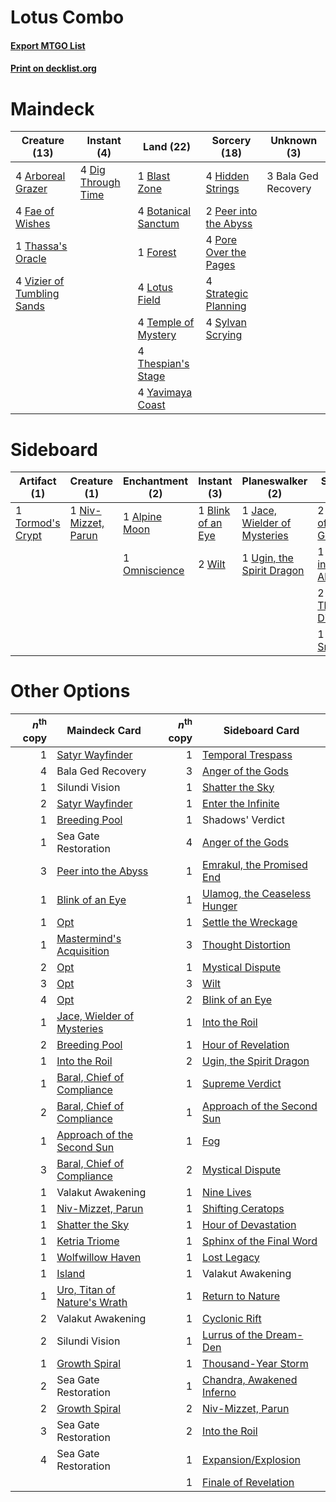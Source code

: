 # Lotus Combo

#### [Export MTGO List](../collection/Lotus%20Combo/Lotus%20Combo.txt)
#### [Print on decklist.org](http://decklist.org/?deckmain=4%09Arboreal%20Grazer%0A3%09Bala%20Ged%20Recovery%0A1%09Blast%20Zone%0A4%09Botanical%20Sanctum%0A4%09Dig%20Through%20Time%0A4%09Fae%20of%20Wishes%0A1%09Forest%0A4%09Hidden%20Strings%0A4%09Lotus%20Field%0A2%09Peer%20into%20the%20Abyss%0A4%09Pore%20Over%20the%20Pages%0A4%09Strategic%20Planning%0A4%09Sylvan%20Scrying%0A4%09Temple%20of%20Mystery%0A1%09Thassa's%20Oracle%0A4%09Thespian's%20Stage%0A4%09Vizier%20of%20Tumbling%20Sands%0A4%09Yavimaya%20Coast&deckside=1%09Alpine%20Moon%0A2%09Anger%20of%20the%20Gods%0A1%09Blink%20of%20an%20Eye%0A1%09Jace,%20Wielder%20of%20Mysteries%0A1%09Niv-Mizzet,%20Parun%0A1%09Omniscience%0A1%09Peer%20into%20the%20Abyss%0A2%09Thought%20Distortion%0A1%09Tormod's%20Crypt%0A1%09Ugin,%20the%20Spirit%20Dragon%0A1%09Void%20Snare%0A2%09Wilt)
# Maindeck

|                                            Creature (13)                                            |                                         Instant (4)                                         |                                          Land (22)                                           |                                          Sorcery (18)                                          |    Unknown (3)    |
|-----------------------------------------------------------------------------------------------------|---------------------------------------------------------------------------------------------|----------------------------------------------------------------------------------------------|------------------------------------------------------------------------------------------------|-------------------|
|4 [Arboreal Grazer](http://gatherer.wizards.com/Pages/Card/Details.aspx?multiverseid=461076)         |4 [Dig Through Time](http://gatherer.wizards.com/Pages/Card/Details.aspx?multiverseid=386518)|1 [Blast Zone](http://gatherer.wizards.com/Pages/Card/Details.aspx?multiverseid=461171)       |4 [Hidden Strings](http://gatherer.wizards.com/Pages/Card/Details.aspx?multiverseid=369021)     |3 Bala Ged Recovery|
|4 [Fae of Wishes](http://gatherer.wizards.com/Pages/Card/Details.aspx?multiverseid=473006)           |                                                                                             |4 [Botanical Sanctum](http://gatherer.wizards.com/Pages/Card/Details.aspx?multiverseid=417817)|2 [Peer into the Abyss](http://gatherer.wizards.com/Pages/Card/Details.aspx?multiverseid=485440)|                   |
|1 [Thassa's Oracle](http://gatherer.wizards.com/Pages/Card/Details.aspx?multiverseid=476324)         |                                                                                             |1 [Forest](http://gatherer.wizards.com/Pages/Card/Details.aspx?multiverseid=439860)           |4 [Pore Over the Pages](http://gatherer.wizards.com/Pages/Card/Details.aspx?multiverseid=409604)|                   |
|4 [Vizier of Tumbling Sands](http://gatherer.wizards.com/Pages/Card/Details.aspx?multiverseid=426777)|                                                                                             |4 [Lotus Field](http://gatherer.wizards.com/Pages/Card/Details.aspx?multiverseid=467003)      |4 [Strategic Planning](http://gatherer.wizards.com/Pages/Card/Details.aspx?multiverseid=376525) |                   |
|                                                                                                     |                                                                                             |4 [Temple of Mystery](http://gatherer.wizards.com/Pages/Card/Details.aspx?multiverseid=373571)|4 [Sylvan Scrying](http://gatherer.wizards.com/Pages/Card/Details.aspx?multiverseid=130513)     |                   |
|                                                                                                     |                                                                                             |4 [Thespian's Stage](http://gatherer.wizards.com/Pages/Card/Details.aspx?multiverseid=366353) |                                                                                                |                   |
|                                                                                                     |                                                                                             |4 [Yavimaya Coast](http://gatherer.wizards.com/Pages/Card/Details.aspx?multiverseid=129810)   |                                                                                                |                   |


# Sideboard

|                                       Artifact (1)                                        |                                         Creature (1)                                         |                                    Enchantment (2)                                     |                                        Instant (3)                                         |                                           Planeswalker (2)                                            |                                          Sorcery (6)                                           |
|-------------------------------------------------------------------------------------------|----------------------------------------------------------------------------------------------|----------------------------------------------------------------------------------------|--------------------------------------------------------------------------------------------|-------------------------------------------------------------------------------------------------------|------------------------------------------------------------------------------------------------|
|1 [Tormod's Crypt](http://gatherer.wizards.com/Pages/Card/Details.aspx?multiverseid=389723)|1 [Niv-Mizzet, Parun](http://gatherer.wizards.com/Pages/Card/Details.aspx?multiverseid=452942)|1 [Alpine Moon](http://gatherer.wizards.com/Pages/Card/Details.aspx?multiverseid=447264)|1 [Blink of an Eye](http://gatherer.wizards.com/Pages/Card/Details.aspx?multiverseid=442934)|1 [Jace, Wielder of Mysteries](http://gatherer.wizards.com/Pages/Card/Details.aspx?multiverseid=460981)|2 [Anger of the Gods](http://gatherer.wizards.com/Pages/Card/Details.aspx?multiverseid=438682)  |
|                                                                                           |                                                                                              |1 [Omniscience](http://gatherer.wizards.com/Pages/Card/Details.aspx?multiverseid=288937)|2 [Wilt](http://gatherer.wizards.com/Pages/Card/Details.aspx?multiverseid=479696)           |1 [Ugin, the Spirit Dragon](http://gatherer.wizards.com/Pages/Card/Details.aspx?multiverseid=391948)   |1 [Peer into the Abyss](http://gatherer.wizards.com/Pages/Card/Details.aspx?multiverseid=485440)|
|                                                                                           |                                                                                              |                                                                                        |                                                                                            |                                                                                                       |2 [Thought Distortion](http://gatherer.wizards.com/Pages/Card/Details.aspx?multiverseid=466871) |
|                                                                                           |                                                                                              |                                                                                        |                                                                                            |                                                                                                       |1 [Void Snare](http://gatherer.wizards.com/Pages/Card/Details.aspx?multiverseid=383429)         |


# Other Options

|*n*<sup>th</sup> copy|                                             Maindeck Card                                             |*n*<sup>th</sup> copy|                                            Sideboard Card                                             |
|--------------------:|-------------------------------------------------------------------------------------------------------|--------------------:|-------------------------------------------------------------------------------------------------------|
|                    1|[Satyr Wayfinder](http://gatherer.wizards.com/Pages/Card/Details.aspx?multiverseid=378508)             |                    1|[Temporal Trespass](http://gatherer.wizards.com/Pages/Card/Details.aspx?multiverseid=391939)           |
|                    4|Bala Ged Recovery                                                                                      |                    3|[Anger of the Gods](http://gatherer.wizards.com/Pages/Card/Details.aspx?multiverseid=438682)           |
|                    1|Silundi Vision                                                                                         |                    1|[Shatter the Sky](http://gatherer.wizards.com/Pages/Card/Details.aspx?multiverseid=476288)             |
|                    2|[Satyr Wayfinder](http://gatherer.wizards.com/Pages/Card/Details.aspx?multiverseid=378508)             |                    1|[Enter the Infinite](http://gatherer.wizards.com/Pages/Card/Details.aspx?multiverseid=366411)          |
|                    1|[Breeding Pool](http://gatherer.wizards.com/Pages/Card/Details.aspx?multiverseid=97088)                |                    1|Shadows' Verdict                                                                                       |
|                    1|Sea Gate Restoration                                                                                   |                    4|[Anger of the Gods](http://gatherer.wizards.com/Pages/Card/Details.aspx?multiverseid=438682)           |
|                    3|[Peer into the Abyss](http://gatherer.wizards.com/Pages/Card/Details.aspx?multiverseid=485440)         |                    1|[Emrakul, the Promised End](http://gatherer.wizards.com/Pages/Card/Details.aspx?multiverseid=414295)   |
|                    1|[Blink of an Eye](http://gatherer.wizards.com/Pages/Card/Details.aspx?multiverseid=442934)             |                    1|[Ulamog, the Ceaseless Hunger](http://gatherer.wizards.com/Pages/Card/Details.aspx?multiverseid=402079)|
|                    1|[Opt](http://gatherer.wizards.com/Pages/Card/Details.aspx?multiverseid=442948)                         |                    1|[Settle the Wreckage](http://gatherer.wizards.com/Pages/Card/Details.aspx?multiverseid=435186)         |
|                    1|[Mastermind's Acquisition](http://gatherer.wizards.com/Pages/Card/Details.aspx?multiverseid=439734)    |                    3|[Thought Distortion](http://gatherer.wizards.com/Pages/Card/Details.aspx?multiverseid=466871)          |
|                    2|[Opt](http://gatherer.wizards.com/Pages/Card/Details.aspx?multiverseid=442948)                         |                    1|[Mystical Dispute](http://gatherer.wizards.com/Pages/Card/Details.aspx?multiverseid=473020)            |
|                    3|[Opt](http://gatherer.wizards.com/Pages/Card/Details.aspx?multiverseid=442948)                         |                    3|[Wilt](http://gatherer.wizards.com/Pages/Card/Details.aspx?multiverseid=479696)                        |
|                    4|[Opt](http://gatherer.wizards.com/Pages/Card/Details.aspx?multiverseid=442948)                         |                    2|[Blink of an Eye](http://gatherer.wizards.com/Pages/Card/Details.aspx?multiverseid=442934)             |
|                    1|[Jace, Wielder of Mysteries](http://gatherer.wizards.com/Pages/Card/Details.aspx?multiverseid=460981)  |                    1|[Into the Roil](http://gatherer.wizards.com/Pages/Card/Details.aspx?multiverseid=389560)               |
|                    2|[Breeding Pool](http://gatherer.wizards.com/Pages/Card/Details.aspx?multiverseid=97088)                |                    1|[Hour of Revelation](http://gatherer.wizards.com/Pages/Card/Details.aspx?multiverseid=430704)          |
|                    1|[Into the Roil](http://gatherer.wizards.com/Pages/Card/Details.aspx?multiverseid=389560)               |                    2|[Ugin, the Spirit Dragon](http://gatherer.wizards.com/Pages/Card/Details.aspx?multiverseid=391948)     |
|                    1|[Baral, Chief of Compliance](http://gatherer.wizards.com/Pages/Card/Details.aspx?multiverseid=423695)  |                    1|[Supreme Verdict](http://gatherer.wizards.com/Pages/Card/Details.aspx?multiverseid=438776)             |
|                    2|[Baral, Chief of Compliance](http://gatherer.wizards.com/Pages/Card/Details.aspx?multiverseid=423695)  |                    1|[Approach of the Second Sun](http://gatherer.wizards.com/Pages/Card/Details.aspx?multiverseid=426706)  |
|                    1|[Approach of the Second Sun](http://gatherer.wizards.com/Pages/Card/Details.aspx?multiverseid=426706)  |                    1|[Fog](http://gatherer.wizards.com/Pages/Card/Details.aspx?multiverseid=746)                            |
|                    3|[Baral, Chief of Compliance](http://gatherer.wizards.com/Pages/Card/Details.aspx?multiverseid=423695)  |                    2|[Mystical Dispute](http://gatherer.wizards.com/Pages/Card/Details.aspx?multiverseid=473020)            |
|                    1|Valakut Awakening                                                                                      |                    1|[Nine Lives](http://gatherer.wizards.com/Pages/Card/Details.aspx?multiverseid=485351)                  |
|                    1|[Niv-Mizzet, Parun](http://gatherer.wizards.com/Pages/Card/Details.aspx?multiverseid=452942)           |                    1|[Shifting Ceratops](http://gatherer.wizards.com/Pages/Card/Details.aspx?multiverseid=466948)           |
|                    1|[Shatter the Sky](http://gatherer.wizards.com/Pages/Card/Details.aspx?multiverseid=476288)             |                    1|[Hour of Devastation](http://gatherer.wizards.com/Pages/Card/Details.aspx?multiverseid=430786)         |
|                    1|[Ketria Triome](http://gatherer.wizards.com/Pages/Card/Details.aspx?multiverseid=479770)               |                    1|[Sphinx of the Final Word](http://gatherer.wizards.com/Pages/Card/Details.aspx?multiverseid=407573)    |
|                    1|[Wolfwillow Haven](http://gatherer.wizards.com/Pages/Card/Details.aspx?multiverseid=476456)            |                    1|[Lost Legacy](http://gatherer.wizards.com/Pages/Card/Details.aspx?multiverseid=417661)                 |
|                    1|[Island](http://gatherer.wizards.com/Pages/Card/Details.aspx?multiverseid=439857)                      |                    1|Valakut Awakening                                                                                      |
|                    1|[Uro, Titan of Nature's Wrath](http://gatherer.wizards.com/Pages/Card/Details.aspx?multiverseid=476480)|                    1|[Return to Nature](http://gatherer.wizards.com/Pages/Card/Details.aspx?multiverseid=461102)            |
|                    2|Valakut Awakening                                                                                      |                    1|[Cyclonic Rift](http://gatherer.wizards.com/Pages/Card/Details.aspx?multiverseid=389477)               |
|                    2|Silundi Vision                                                                                         |                    1|[Lurrus of the Dream-Den](http://gatherer.wizards.com/Pages/Card/Details.aspx?multiverseid=479746)     |
|                    1|[Growth Spiral](http://gatherer.wizards.com/Pages/Card/Details.aspx?multiverseid=457322)               |                    1|[Thousand-Year Storm](http://gatherer.wizards.com/Pages/Card/Details.aspx?multiverseid=452957)         |
|                    2|Sea Gate Restoration                                                                                   |                    1|[Chandra, Awakened Inferno](http://gatherer.wizards.com/Pages/Card/Details.aspx?multiverseid=466881)   |
|                    2|[Growth Spiral](http://gatherer.wizards.com/Pages/Card/Details.aspx?multiverseid=457322)               |                    2|[Niv-Mizzet, Parun](http://gatherer.wizards.com/Pages/Card/Details.aspx?multiverseid=452942)           |
|                    3|Sea Gate Restoration                                                                                   |                    2|[Into the Roil](http://gatherer.wizards.com/Pages/Card/Details.aspx?multiverseid=389560)               |
|                    4|Sea Gate Restoration                                                                                   |                    1|[Expansion/Explosion](http://gatherer.wizards.com/Pages/Card/Details.aspx?multiverseid=452974)         |
|                     |                                                                                                       |                    1|[Finale of Revelation](http://gatherer.wizards.com/Pages/Card/Details.aspx?multiverseid=460978)        |

